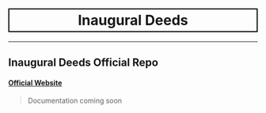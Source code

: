 <h1 style="text-align:center; padding:5px; border: black solid 2px">Inaugural Deeds</h1>
<hr>

## Inaugural Deeds Official Repo

#### [Official Website](https://www.inauguraldeeds.com)

<blockquote>Documentation coming soon</blockquote>